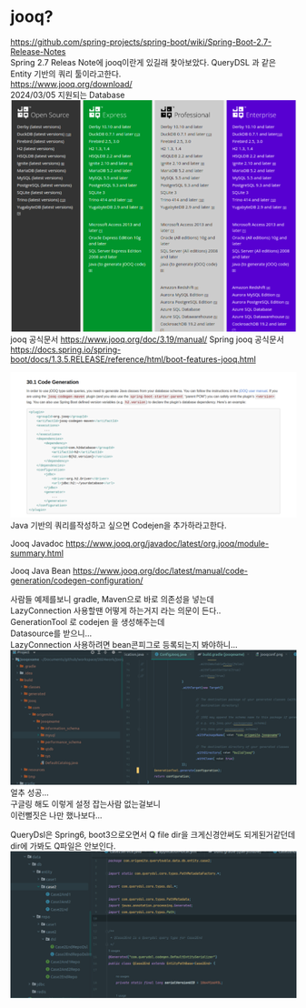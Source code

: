 **jooq?**
============
https://github.com/spring-projects/spring-boot/wiki/Spring-Boot-2.7-Release-Notes  
Spring 2.7 Releas Note에 jooq이란게 있길래 찾아보았다. 
QueryDSL 과 같은 Entity 기반의 쿼리 툴이라고한다.  
https://www.jooq.org/download/  
2024/03/05 지원되는 Database  
![jooqusedb.png](img%2Fjooqusedb.png)
jooq 공식문서
https://www.jooq.org/doc/3.19/manual/
Spring jooq 공식문서  
https://docs.spring.io/spring-boot/docs/1.3.5.RELEASE/reference/html/boot-features-jooq.html

![springdocjooq.png](img%2Fspringdocjooq.png)
Java 기반의 쿼리를작성하고 싶으면 Codejen을 추가하라고한다.  

Jooq Javadoc
https://www.jooq.org/javadoc/latest/org.jooq/module-summary.html

Jooq Java Bean
https://www.jooq.org/doc/latest/manual/code-generation/codegen-configuration/

사람들 예제를보니 gradle, Maven으로 바로 의존성을 넣는데  
LazyConnection 사용할땐 어떻게 하는거지 라는 의문이 든다..  
GenerationTool 로 codejen 을 생성해주는데  
Datasource를 받으니...  
LazyConnection 사용하려면 bean콘피그로 등록되는지 봐야하니...  
![jooqdir.png](img%2Fjooqdir.png)
얼추 성공...  
구글링 해도 이렇게 설정 잡는사람 없는걸보니  
이런뻘짓은 나만 했나보다...  

  
QueryDsl은 Spring6, boot3으로오면서 Q file dir을 크게신경안써도 되게된거같던데  
dir에 가봐도 Q파일은 안보인다. 
![qfile.png](img%2Fqfile.png)

